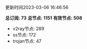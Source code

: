 更新时间2023-03-06 16:46:56

**总订阅: 73**
**总节点: 1151**
**有效节点: 508**
- v2ray节点: 289
- ss节点: 172
- trojan节点: 47

